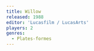 ```yaml
---
title: Willow
released: 1988
editor: 'Lucasfilm / LucasArts'
players: 2
genres:
  - Plates-formes
---
```

